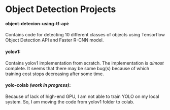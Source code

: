 # Object Detection Projects

#### object-detecion-using-tf-api: <br/>
Contains code for detecting 10 different classes of objects using Tensorflow Object Detection API and Faster R-CNN model.
<br/>

#### yolov1: <br/>
Contains yolov1 implementation from scratch. The implementation is *almost* complete. It seems that there may be some bug(s) because of which training cost stops decreasing after some time.

#### yolo-colab _(work in progress)_: <br/>
Because of lack of high-end GPU, I am not able to train YOLO on my local system. So, I am moving the code from yolov1 folder to colab.
